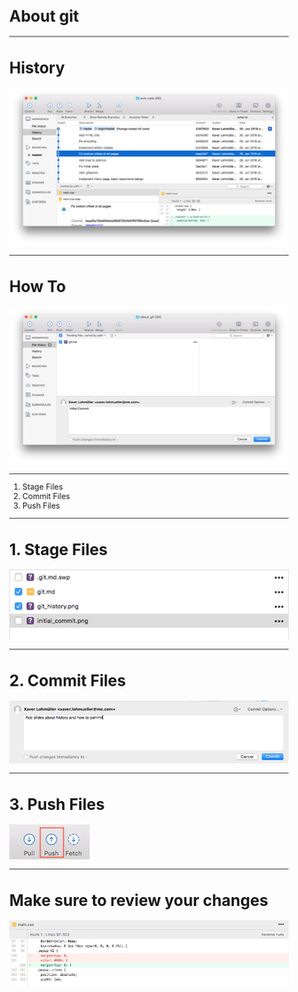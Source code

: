 # About git

---

# History
![inline](git_history.png)

---

# How To
![inline](initial_commit.png)

---

1. Stage Files
2. Commit Files
3. Push Files

---

# 1. Stage Files
![100% original](git_stage.png)

---

# 2. Commit Files
![100% original](git_commit.png)

---

# 3. Push Files
![100% original](git_push.png)

---

# Make sure to review your changes
![inline](git_review_history.png)
